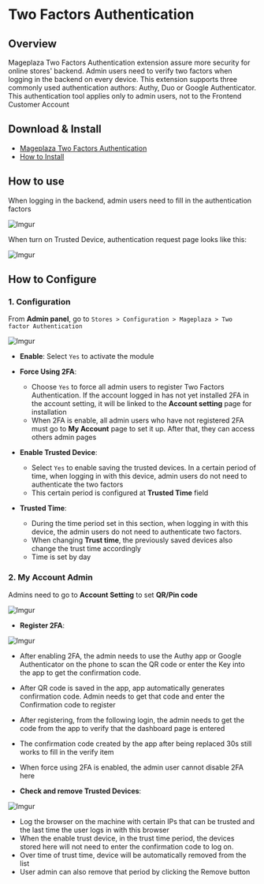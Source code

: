 # Two Factors Authentication

## Overview

Mageplaza Two Factors Authentication extension assure more security for online stores' backend. Admin users need to verify two factors when logging in the backend on every device. This extension supports three commonly used authentication authors: Authy, Duo or Google Authenticator. This authentication tool applies only to admin users, not to the Frontend Customer Account

## Download & Install

- [Mageplaza Two Factors Authentication]()
- [How to Install](https://www.mageplaza.com/install-magento-2-extension/) 

## How to use

When logging in the backend, admin users need to fill in the authentication factors

![Imgur](https://i.imgur.com/eD6CJJZ.png)

When turn on Trusted Device, authentication request page looks like this:

![Imgur](https://i.imgur.com/LTusIgC.png)


## How to Configure

### 1. Configuration

From **Admin panel**, go to `Stores > Configuration > Mageplaza > Two factor Authentication`

![Imgur](https://i.imgur.com/UBaH2XP.png)

- **Enable**: Select `Yes` to activate the module

- **Force Using 2FA**: 
  - Choose `Yes` to force all admin users to register Two Factors Authentication. If the account logged in has not yet installed 2FA in the account setting, it will be linked to the **Account setting** page for installation
  - When 2FA is enable, all admin users who have not registered 2FA must go to **My Account** page to set it up. After that, they can access others admin pages
  
- **Enable Trusted Device**: 
  - Select `Yes` to enable saving the trusted devices. In a certain period of time, when logging in with this device, admin users do not need to authenticate the two factors
  - This certain period is configured at **Trusted Time** field
  
- **Trusted Time**: 
  - During the time period set in this section, when logging in with this device, the admin users do not need to authenticate two factors. 
  - When changing **Trust time**, the previously saved devices also change the trust time accordingly
  - Time is set by day
  
  
### 2. My Account Admin

Admins need to go to **Account Setting** to set **QR/Pin code**


![Imgur](https://i.imgur.com/5s0e8hG.png)


- **Register 2FA**:

![Imgur](https://i.imgur.com/pXtezSd.png)

- After enabling 2FA, the admin needs to use the Authy app or Google Authenticator on the phone to scan the QR code or enter the Key into the app to get the confirmation code.
- After QR code is saved in the app, app automatically generates confirmation code. Admin needs to get that code and enter the Confirmation code to register
- After registering, from the following login, the admin needs to get the code from the app to verify that the dashboard page is entered
- The confirmation code created by the app after being replaced 30s still works to fill in the verify item
- When force using 2FA is enabled, the admin user cannot disable 2FA here



- **Check and remove Trusted Devices**:

![Imgur](https://i.imgur.com/rG9dRFD.png)


- Log the browser on the machine with certain IPs that can be trusted and the last time the user logs in with this browser
- When the enable trust device, in the trust time period, the devices stored here will not need to enter the confirmation code to log on.
- Over time of trust time, device will be automatically removed from the list
- User admin can also remove that period by clicking the Remove button

